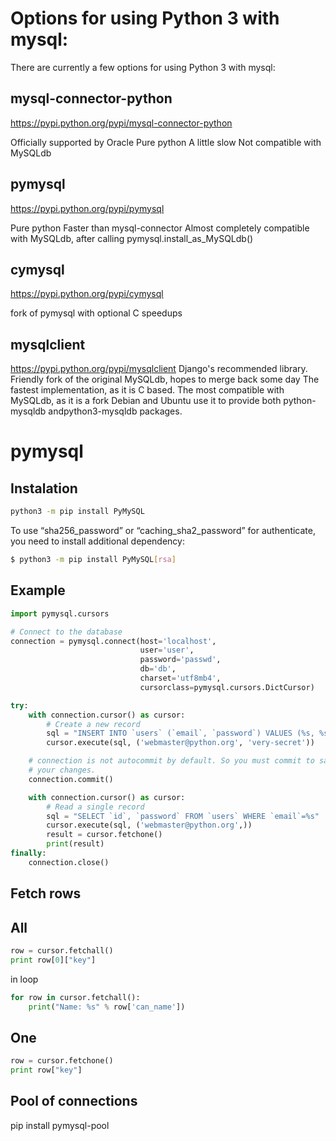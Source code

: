 <!-- TITLE: Mysql -->
<!-- SUBTITLE: A quick summary of Mysql -->

# Options for using Python 3 with mysql:
There are currently a few options for using Python 3 with mysql:

## mysql-connector-python
https://pypi.python.org/pypi/mysql-connector-python

Officially supported by Oracle
Pure python
A little slow
Not compatible with MySQLdb

## pymysql
https://pypi.python.org/pypi/pymysql

Pure python
Faster than mysql-connector
Almost completely compatible with MySQLdb, after calling pymysql.install_as_MySQLdb()

## cymysql
https://pypi.python.org/pypi/cymysql

fork of pymysql with optional C speedups

## mysqlclient
https://pypi.python.org/pypi/mysqlclient
Django's recommended library.
Friendly fork of the original MySQLdb, hopes to merge back some day
The fastest implementation, as it is C based.
The most compatible with MySQLdb, as it is a fork
Debian and Ubuntu use it to provide both python-mysqldb andpython3-mysqldb packages.

# pymysql

## Instalation


```sh
python3 -m pip install PyMySQL
```

To use “sha256_password” or “caching_sha2_password” for authenticate, you need to install additional dependency:

```sh
$ python3 -m pip install PyMySQL[rsa]
```


## Example


```python
import pymysql.cursors

# Connect to the database
connection = pymysql.connect(host='localhost',
                             user='user',
                             password='passwd',
                             db='db',
                             charset='utf8mb4',
                             cursorclass=pymysql.cursors.DictCursor)

try:
    with connection.cursor() as cursor:
        # Create a new record
        sql = "INSERT INTO `users` (`email`, `password`) VALUES (%s, %s)"
        cursor.execute(sql, ('webmaster@python.org', 'very-secret'))

    # connection is not autocommit by default. So you must commit to save
    # your changes.
    connection.commit()

    with connection.cursor() as cursor:
        # Read a single record
        sql = "SELECT `id`, `password` FROM `users` WHERE `email`=%s"
        cursor.execute(sql, ('webmaster@python.org',))
        result = cursor.fetchone()
        print(result)
finally:
    connection.close()
```

## Fetch rows
## All

```python
row = cursor.fetchall()
print row[0]["key"]
```

in loop


```python
for row in cursor.fetchall():
    print("Name: %s" % row['can_name'])
```


## One

```python
row = cursor.fetchone()
print row["key"]
```


## Pool of connections

pip install pymysql-pool